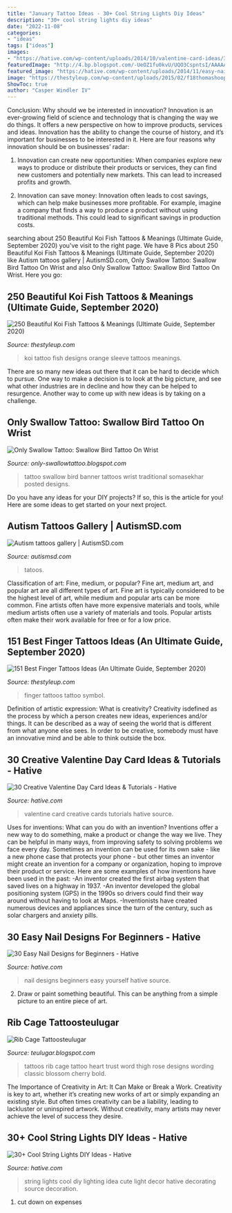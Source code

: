 ```yaml
---
title: "January Tattoo Ideas - 30+ Cool String Lights Diy Ideas"
description: "30+ cool string lights diy ideas"
date: "2022-11-08"
categories:
- "ideas"
tags: ["ideas"]
images:
- "https://hative.com/wp-content/uploads/2014/10/valentine-card-ideas/30-valentine-card-ideas.jpg"
featuredImage: "http://4.bp.blogspot.com/-UeOZ1fu0kvU/UQO3CspntsI/AAAAAAAAC6k/9O1snfp1XuQ/s1600/swallow-banner-tattoo-traditional-.jpg"
featured_image: "https://hative.com/wp-content/uploads/2014/11/easy-nail-designs/15-easy-nail-designs-for-beginners.jpg"
image: "https://thestyleup.com/wp-content/uploads/2015/02/f18thomashooper.jpg"
ShowToc: true
author: "Casper Windler IV"
---
```



Conclusion: Why should we be interested in innovation?
Innovation is an ever-growing field of science and technology that is changing the way we do things. It offers a new perspective on how to improve products, services and ideas. Innovation has the ability to change the course of history, and it’s important for businesses to be interested in it. Here are four reasons why innovation should be on businesses’ radar:
1) Innovation can create new opportunities: When companies explore new ways to produce or distribute their products or services, they can find new customers and potentially new markets. This can lead to increased profits and growth.

2) Innovation can save money: Innovation often leads to cost savings, which can help make businesses more profitable. For example, imagine a company that finds a way to produce a product without using traditional methods. This could lead to significant savings in production costs.

	

		
searching about 250 Beautiful Koi Fish Tattoos &amp; Meanings (Ultimate Guide, September 2020) you've visit to the right page. We have 8 Pics about 250 Beautiful Koi Fish Tattoos &amp; Meanings (Ultimate Guide, September 2020) like Autism tattoos gallery | AutismSD.com, Only Swallow Tattoo: Swallow Bird Tattoo On Wrist and also Only Swallow Tattoo: Swallow Bird Tattoo On Wrist. Here you go:
		
    
## 250 Beautiful Koi Fish Tattoos &amp; Meanings (Ultimate Guide, September 2020)

<img loading=lazy src="https://thestyleup.com/wp-content/uploads/2015/03/back-koi-tattoo-with-orange-flowers.jpg" onerror="this.onerror=null;this.src='https://tse2.mm.bing.net/th?id=OIP.lpOdk-r4P_wWmvp2A1cZyAHaKq&amp;pid=15.1';" alt="250 Beautiful Koi Fish Tattoos &amp; Meanings (Ultimate Guide, September 2020)">

_Source: thestyleup.com_

>koi tattoo fish designs orange sleeve tattoos meanings. 

	

There are so many new ideas out there that it can be hard to decide which to pursue. One way to make a decision is to look at the big picture, and see what other industries are in decline and how they can be helped to resurgence. Another way to come up with new ideas is by taking on a challenge.

    
## Only Swallow Tattoo: Swallow Bird Tattoo On Wrist

<img loading=lazy src="http://4.bp.blogspot.com/-UeOZ1fu0kvU/UQO3CspntsI/AAAAAAAAC6k/9O1snfp1XuQ/s1600/swallow-banner-tattoo-traditional-.jpg" onerror="this.onerror=null;this.src='https://tse4.mm.bing.net/th?id=OIP.Wo0yLARV27TY2SMBT_xV4AHaK8&amp;pid=15.1';" alt="Only Swallow Tattoo: Swallow Bird Tattoo On Wrist">

_Source: only-swallowtattoo.blogspot.com_

>tattoo swallow bird banner tattoos wrist traditional somasekhar posted designs. 

	

Do you have any ideas for your DIY projects? If so, this is the article for you! Here are some ideas to get started on your next project.

    
## Autism Tattoos Gallery | AutismSD.com

<img loading=lazy src="https://autismsd.com/wp-content/uploads/2014/01/PHOTO_16270055_61862_39124621_ap.jpg" onerror="this.onerror=null;this.src='https://tse3.mm.bing.net/th?id=OIP._wFgPqLsoMsFJVIk1eYSkQHaJ6&amp;pid=15.1';" alt="Autism tattoos gallery | AutismSD.com">

_Source: autismsd.com_

>tatoos. 

	

Classification of art: Fine, medium, or popular?
Fine art, medium art, and popular art are all different types of art. Fine art is typically considered to be the highest level of art, while medium and popular arts can be more common. Fine artists often have more expensive materials and tools, while medium artists often use a variety of materials and tools. Popular artists often make their work available for free or for a low price.

    
## 151 Best Finger Tattoos Ideas (An Ultimate Guide, September 2020)

<img loading=lazy src="https://thestyleup.com/wp-content/uploads/2015/02/f18thomashooper.jpg" onerror="this.onerror=null;this.src='https://tse1.mm.bing.net/th?id=OIP.vdnG0RFMYoxGYXlcle7zGAHaKX&amp;pid=15.1';" alt="151 Best Finger Tattoos Ideas (An Ultimate Guide, September 2020)">

_Source: thestyleup.com_

>finger tattoos tattoo symbol. 

	

Definition of artistic expression: What is creativity?
Creativity isdefined as the process by which a person creates new ideas, experiences and/or things. It can be described as a way of seeing the world that is different from what anyone else sees. In order to be creative, somebody must have an innovative mind and be able to think outside the box.

    
## 30 Creative Valentine Day Card Ideas &amp; Tutorials - Hative

<img loading=lazy src="https://hative.com/wp-content/uploads/2014/10/valentine-card-ideas/30-valentine-card-ideas.jpg" onerror="this.onerror=null;this.src='https://tse1.mm.bing.net/th?id=OIP.i2UZc6sBWmiWn8CeuLQpFAHaJ6&amp;pid=15.1';" alt="30 Creative Valentine Day Card Ideas &amp; Tutorials - Hative">

_Source: hative.com_

>valentine card creative cards tutorials hative source. 

	

Uses for inventions: What can you do with an invention?
Inventions offer a new way to do something, make a product or change the way we live. They can be helpful in many ways, from improving safety to solving problems we face every day. Sometimes an invention can be used for its own sake - like a new phone case that protects your phone - but other times an inventor might create an invention for a company or organization, hoping to improve their product or service. Here are some examples of how inventions have been used in the past: 
-An inventor created the first airbag system that saved lives on a highway in 1937.
-An inventor developed the global positioning system (GPS) in the 1990s so drivers could find their way around without having to look at Maps.
-Inventionists have created numerous devices and appliances since the turn of the century, such as solar chargers and anxiety pills.

    
## 30 Easy Nail Designs For Beginners - Hative

<img loading=lazy src="https://hative.com/wp-content/uploads/2014/11/easy-nail-designs/15-easy-nail-designs-for-beginners.jpg" onerror="this.onerror=null;this.src='https://tse1.mm.bing.net/th?id=OIP._J77519sm_agWHNC0quYgAHaJ4&amp;pid=15.1';" alt="30 Easy Nail Designs for Beginners - Hative">

_Source: hative.com_

>nail designs beginners easy yourself hative source. 

	

2. Draw or paint something beautiful. This can be anything from a simple picture to an entire piece of art.

    
## Rib Cage Tattoosteulugar

<img loading=lazy src="http://2.bp.blogspot.com/-1hoWgxu9-uY/UX1kFLU-qgI/AAAAAAAAHDs/eVF6MS-ALdg/s1600/rib-cage-tattoos-4.jpg" onerror="this.onerror=null;this.src='https://tse1.mm.bing.net/th?id=OIP.awL-uE1Dth3IwkcGCoZClwHaMa&amp;pid=15.1';" alt="Rib Cage Tattoosteulugar">

_Source: teulugar.blogspot.com_

>tattoos rib cage tattoo heart trust word thigh rose designs wording classic blossom cherry bold. 

	

The Importance of Creativity in Art: It Can Make or Break a Work.
Creativity is key to art, whether it’s creating new works of art or simply expanding an existing style. But often times creativity can be a liability, leading to lackluster or uninspired artwork. Without creativity, many artists may never achieve the level of success they desire.

    
## 30+ Cool String Lights DIY Ideas - Hative

<img loading=lazy src="http://hative.com/wp-content/uploads/2015/01/string-lights-diy-ideas/15-string-lights-diy-ideas.jpg" onerror="this.onerror=null;this.src='https://tse2.mm.bing.net/th?id=OIP.8_MbPe9P1zdsin5ir-VOTQHaJ3&amp;pid=15.1';" alt="30+ Cool String Lights DIY Ideas - Hative">

_Source: hative.com_

>string lights cool diy lighting idea cute light decor hative decorating source decoration. 

	

1. cut down on expenses

